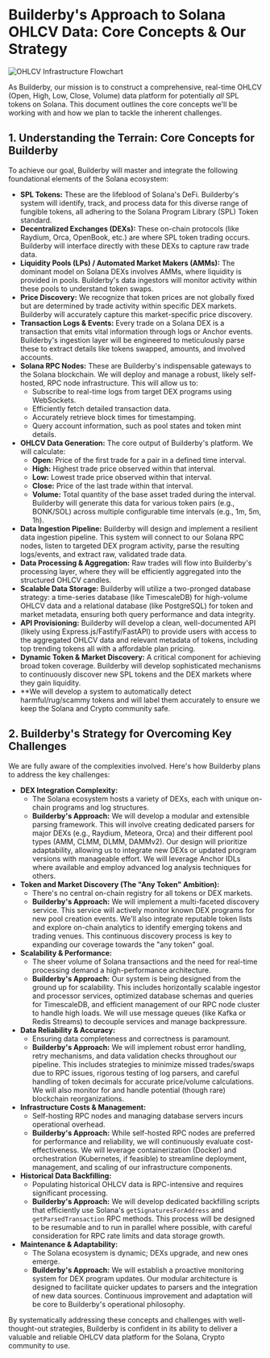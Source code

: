 # Builderby's Approach to Solana OHLCV Data: Core Concepts & Our Strategy

![OHLCV Infrastructure Flowchart](../public/images/ohlcvinfraflowchart.png)

As Builderby, our mission is to construct a comprehensive, real-time OHLCV (Open, High, Low, Close, Volume) data platform for potentially *all* SPL tokens on Solana. This document outlines the core concepts we'll be working with and how we plan to tackle the inherent challenges.

## 1. Understanding the Terrain: Core Concepts for Builderby

To achieve our goal, Builderby will master and integrate the following foundational elements of the Solana ecosystem:

*   **SPL Tokens:** These are the lifeblood of Solana's DeFi. Builderby's system will identify, track, and process data for this diverse range of fungible tokens, all adhering to the Solana Program Library (SPL) Token standard.
*   **Decentralized Exchanges (DEXs):** These on-chain protocols (like Raydium, Orca, OpenBook, etc.) are where SPL token trading occurs. Builderby will interface directly with these DEXs to capture raw trade data.
*   **Liquidity Pools (LPs) / Automated Market Makers (AMMs):** The dominant model on Solana DEXs involves AMMs, where liquidity is provided in pools. Builderby's data ingestors will monitor activity within these pools to understand token swaps.
*   **Price Discovery:** We recognize that token prices are not globally fixed but are determined by trade activity within specific DEX markets. Builderby will accurately capture this market-specific price discovery.
*   **Transaction Logs & Events:** Every trade on a Solana DEX is a transaction that emits vital information through logs or Anchor events. Builderby's ingestion layer will be engineered to meticulously parse these to extract details like tokens swapped, amounts, and involved accounts.
*   **Solana RPC Nodes:** These are Builderby's indispensable gateways to the Solana blockchain. We will deploy and manage a robust, likely self-hosted, RPC node infrastructure. This will allow us to:
    *   Subscribe to real-time logs from target DEX programs using WebSockets.
    *   Efficiently fetch detailed transaction data.
    *   Accurately retrieve block times for timestamping.
    *   Query account information, such as pool states and token mint details.
*   **OHLCV Data Generation:** The core output of Builderby's platform. We will calculate:
    *   **Open:** Price of the first trade for a pair in a defined time interval.
    *   **High:** Highest trade price observed within that interval.
    *   **Low:** Lowest trade price observed within that interval.
    *   **Close:** Price of the last trade within that interval.
    *   **Volume:** Total quantity of the base asset traded during the interval.
    Builderby will generate this data for various token pairs (e.g., BONK/SOL) across multiple configurable time intervals (e.g., 1m, 5m, 1h).
*   **Data Ingestion Pipeline:** Builderby will design and implement a resilient data ingestion pipeline. This system will connect to our Solana RPC nodes, listen to targeted DEX program activity, parse the resulting logs/events, and extract raw, validated trade data.
*   **Data Processing & Aggregation:** Raw trades will flow into Builderby's processing layer, where they will be efficiently aggregated into the structured OHLCV candles.
*   **Scalable Data Storage:** Builderby will utilize a two-pronged database strategy: a time-series database (like TimescaleDB) for high-volume OHLCV data and a relational database (like PostgreSQL) for token and market metadata, ensuring both query performance and data integrity.
*   **API Provisioning:** Builderby will develop a clean, well-documented API (likely using Express.js/Fastify/FastAPI) to provide users with access to the aggregated OHLCV data and relevant metadata of tokens, including top trending tokens all with a affordable plan pricing.
*   **Dynamic Token & Market Discovery:** A critical component for achieving broad token coverage. Builderby will develop sophisticated mechanisms to continuously discover new SPL tokens and the DEX markets where they gain liquidity.
*   **We will develop a system to automatically detect harmful/rug/scammy tokens and will label them accurately to ensure we keep the Solana and Crypto community safe.

## 2. Builderby's Strategy for Overcoming Key Challenges

We are fully aware of the complexities involved. Here's how Builderby plans to address the key challenges:

*   **DEX Integration Complexity:**
    *   The Solana ecosystem hosts a variety of DEXs, each with unique on-chain programs and log structures.
    *   **Builderby's Approach:** We will develop a modular and extensible parsing framework. This will involve creating dedicated parsers for major DEXs (e.g., Raydium, Meteora, Orca) and their different pool types (AMM, CLMM, DLMM, DAMMv2). Our design will prioritize adaptability, allowing us to integrate new DEXs or updated program versions with manageable effort. We will leverage Anchor IDLs where available and employ advanced log analysis techniques for others.
*   **Token and Market Discovery (The "Any Token" Ambition):**
    *   There's no central on-chain registry for all tokens or DEX markets.
    *   **Builderby's Approach:** We will implement a multi-faceted discovery service. This service will actively monitor known DEX programs for new pool creation events. We'll also integrate reputable token lists and explore on-chain analytics to identify emerging tokens and trading venues. This continuous discovery process is key to expanding our coverage towards the "any token" goal.
*   **Scalability & Performance:**
    *   The sheer volume of Solana transactions and the need for real-time processing demand a high-performance architecture.
    *   **Builderby's Approach:** Our system is being designed from the ground up for scalability. This includes horizontally scalable ingestor and processor services, optimized database schemas and queries for TimescaleDB, and efficient management of our RPC node cluster to handle high loads. We will use message queues (like Kafka or Redis Streams) to decouple services and manage backpressure.
*   **Data Reliability & Accuracy:**
    *   Ensuring data completeness and correctness is paramount.
    *   **Builderby's Approach:** We will implement robust error handling, retry mechanisms, and data validation checks throughout our pipeline. This includes strategies to minimize missed trades/swaps due to RPC issues, rigorous testing of log parsers, and careful handling of token decimals for accurate price/volume calculations. We will also monitor for and handle potential (though rare) blockchain reorganizations.
*   **Infrastructure Costs & Management:**
    *   Self-hosting RPC nodes and managing database servers incurs operational overhead.
    *   **Builderby's Approach:** While self-hosted RPC nodes are preferred for performance and reliability, we will continuously evaluate cost-effectiveness. We will leverage containerization (Docker) and orchestration (Kubernetes, if feasible) to streamline deployment, management, and scaling of our infrastructure components.
*   **Historical Data Backfilling:**
    *   Populating historical OHLCV data is RPC-intensive and requires significant processing.
    *   **Builderby's Approach:** We will develop dedicated backfilling scripts that efficiently use Solana's `getSignaturesForAddress` and `getParsedTransaction` RPC methods. This process will be designed to be resumable and to run in parallel where possible, with careful consideration for RPC rate limits and data storage growth.
*   **Maintenance & Adaptability:**
    *   The Solana ecosystem is dynamic; DEXs upgrade, and new ones emerge.
    *   **Builderby's Approach:** We will establish a proactive monitoring system for DEX program updates. Our modular architecture is designed to facilitate quicker updates to parsers and the integration of new data sources. Continuous improvement and adaptation will be core to Builderby's operational philosophy.

By systematically addressing these concepts and challenges with well-thought-out strategies, Builderby is confident in its ability to deliver a valuable and reliable OHLCV data platform for the Solana, Crypto community to use.
